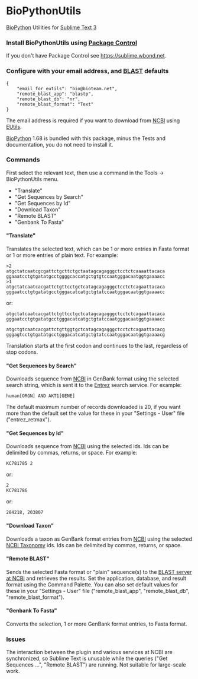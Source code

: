 BioPythonUtils
==============

[BioPython](http://biopython.org) Utilities for [Sublime Text 3](http://www.sublimetext.com/3)

### Install BioPythonUtils using [Package Control](https://sublime.wbond.net)

If you don't have Package Control see https://sublime.wbond.net.

### Configure with your email address, and [BLAST](http://blast.ncbi.nlm.nih.gov/Blast.cgi) defaults

~~~~
{
    "email_for_eutils": "bio@bioteam.net",
    "remote_blast_app": "blastp",
    "remote_blast_db": "nr",
    "remote_blast_format": "Text"
}
~~~~

The email address is required if you want to download from [NCBI](http://www.ncbi.nlm.nih.gov)
using [EUtils](http://www.ncbi.nlm.nih.gov/books/NBK25500).

[BioPython](http://biopython.org) 1.68 is bundled with this package, minus the Tests and
documentation, you do not need to install it.

### Commands

First select the relevant text, then use a command in the Tools -> BioPythonUtils menu.


* "Translate"
* "Get Sequences by Search"
* "Get Sequences by Id"
* "Download Taxon"
* "Remote BLAST"
* "Genbank To Fasta"

#### "Translate"

Translates the selected text, which can be 1 or more entries in Fasta format or 1 or more
entries of plain text. For example:
~~~~
>2
atgctatcaatcgcgattctgcttctgctaatagcagagggctcctctcaaaattacaca
ggaaatcctgtgatatgcctggggcaccatgctgtgtccaatgggacaatggtgaaaacc
>1
atgctatcaatcacgattctgttcctgctcatagcagagggctcctctcagaattacaca
gggaatcctgtgatatgcctgggacatcatgctgtatccaatgggacaatggtgaaaacc
~~~~
or:
~~~~
atgctatcaatcacgattctgttcctgctcatagcagagggctcctctcagaattacaca
gggaatcctgtgatatgcctgggacatcatgctgtatccaatgggacaatggtgaaaacc

atgctgtcaatcacgattctgttggtgctcatagcagagggctcctctcagaattacacg
gggagtcctgtgatatgcctgggacatcatgctgtatccaatgggacaatggtgaaaacg
~~~~
Translation starts at the first codon and continues to the last, regardless of stop codons.

#### "Get Sequences by Search"

Downloads sequence from [NCBI](http://www.ncbi.nlm.nih.gov) in GenBank format using the
selected search string, which is sent it to the [Entrez](https://www.ncbi.nlm.nih.gov/books/NBK184582/) search service.
For example:
~~~~
human[ORGN] AND AKT1[GENE]
~~~~

The default maximum number of records downloaded is 20, if you want more than the default set
the value for these in your "Settings - User" file ("entrez_retmax").

#### "Get Sequences by Id"

Downloads sequence from [NCBI](http://www.ncbi.nlm.nih.gov) using the selected ids. Ids can be delimited by commas,
returns, or space. For example:
~~~~
KC781785 2
~~~~
or:
~~~~
2
KC781786
~~~~
or:
~~~~
284218, 203807
~~~~

#### "Download Taxon"

Downloads a taxon as GenBank format entries from [NCBI](http://www.ncbi.nlm.nih.gov) using the selected
[NCBI Taxonomy](http://www.ncbi.nlm.nih.gov/taxonomy) ids. Ids can be delimited by commas, returns, or space.

#### "Remote BLAST"

Sends the selected Fasta format or "plain" sequence(s) to the [BLAST server at NCBI](http://blast.ncbi.nlm.nih.gov/Blast.cgi) and retrieves the results. Set the application, database, and result format using the Command Palette. You can also set default values for these in your "Settings - User" file ("remote_blast_app", "remote_blast_db", "remote_blast_format").

#### "Genbank To Fasta"

Converts the selection, 1 or more GenBank format entries, to Fasta format.

### Issues

The interaction between the plugin and various services at NCBI are  synchronized, so Sublime Text is
unusable while the queries ("Get Sequences ...", "Remote BLAST") are running. Not suitable for large-scale work.
